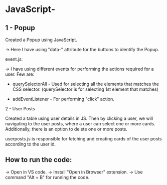 # JavaScript-

1 - Popup
----------

Created a Popup using JavaScript.

-> Here I have using "data-" attribute for the buttons to identify the Popup.

event.js:

-> I have using different events for performing the actions required for a user. Few are:

* querySelectorAll - Used for selecting all the elements that matches the CSS selector. (querySelector is for selecting 1st element that matches)

* addEventListener - For performing "click" action.


2 - User Posts

Created a table using user details in JS. Then by clicking a user, we will navigating to the user posts, where a user can select one or more cards. Additionally, there is an option to delete one or more posts.

userposts.js is responsible for fetching and creating cards of the user posts according to the user id.

How to run the code: 
------------------

-> Open in VS code.
-> Install "Open in Browser" extension.
-> Use command "Alt + B" for running the code.